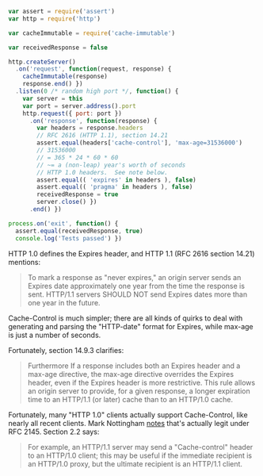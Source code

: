 ```javascript
var assert = require('assert')
var http = require('http')

var cacheImmutable = require('cache-immutable')

var receivedResponse = false

http.createServer()
  .on('request', function(request, response) {
    cacheImmutable(response)
    response.end() })
  .listen(0 /* random high port */, function() {
    var server = this
    var port = server.address().port
    http.request({ port: port })
      .on('response', function(response) {
        var headers = response.headers
        // RFC 2616 (HTTP 1.1), section 14.21
        assert.equal(headers['cache-control'], 'max-age=31536000')
        // 31536000
        // = 365 * 24 * 60 * 60
        // ~= a (non-leap) year's worth of seconds
        // HTTP 1.0 headers.  See note below.
        assert.equal(( 'expires' in headers ), false)
        assert.equal(( 'pragma' in headers ), false)
        receivedResponse = true
        server.close() })
      .end() })

process.on('exit', function() {
  assert.equal(receivedResponse, true)
  console.log('Tests passed') })
```

HTTP 1.0 defines the Expires header, and HTTP 1.1 (RFC 2616 section
14.21) mentions:

> To mark a response as "never expires," an origin server sends an
> Expires date approximately one year from the time the response is
> sent. HTTP/1.1 servers SHOULD NOT send Expires dates more than one
> year in the future.

Cache-Control is much simpler; there are all kinds of
quirks to deal with generating and parsing the "HTTP-date" format for
Expires, while max-age is just a number of seconds.

Fortunately, section 14.9.3 clarifies:

> Furthermore If a response includes both an Expires header and a
> max-age directive, the max-age directive overrides the Expires header,
> even if the Expires header is more restrictive. This rule allows an
> origin server to provide, for a given response, a longer expiration
> time to an HTTP/1.1 (or later) cache than to an HTTP/1.0 cache.

Fortunately, many "HTTP 1.0" clients actually support Cache-Control,
like nearly all recent clients. Mark Nottingham [notes][Nottingham]
that's actually legit under RFC 2145. Section 2.2 says:

[Nottingham]: https://www.mnot.net/blog/2007/05/15/expires_max-age

> For example, an HTTP/1.1 server may send a "Cache-control" header to
> an HTTP/1.0 client; this may be useful if the immediate recipient is
> an HTTP/1.0 proxy, but the ultimate recipient is an HTTP/1.1 client.
